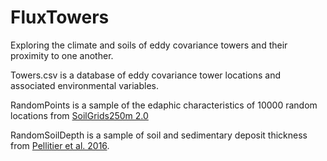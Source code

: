 # FluxTowers
Exploring the climate and soils of eddy covariance towers and their proximity to one another.

Towers.csv is a database of eddy covariance tower locations and associated environmental variables.

RandomPoints is a sample of the edaphic characteristics of 10000 random locations from [SoilGrids250m 2.0](https://soilgrids.org/)

RandomSoilDepth is a sample of soil and sedimentary deposit thickness from [Pellitier et al. 2016](https://daac.ornl.gov/SOILS/guides/Global_Soil_Regolith_Sediment.html).
